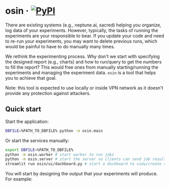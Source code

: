 # osin &middot; [![PyPI](https://img.shields.io/pypi/v/osin)](https://pypi.org/project/osin)

There are existing systems (e.g., neptune.ai, sacred) helping you organize, log data of your experiments. However, typically, the tasks of running the experiments are your responsible to bear. If you update your code and need to re-run your experiments, you may want to delete previous runs, which would be painful to have to do manually many times.

We rethink the experimenting process. Why don't we start with specifying the designed report (e.g., charts) and how to run/query to get the numbers to fill the report? This would free ones from manually starting/running the experiments and managing the experiment data. `osin` is a tool that helps you to achieve that goal.

Note: this tool is expected to use locally or inside VPN network as it doesn't provide any protection against attackers.

## Quick start

Start the application:

```bash
DBFILE=%PATH_TO_DBFILE% python -m osin.main
```

Or start the services manually:

```bash
export DBFILE=%PATH_TO_DBFILE%
python -m osin.worker # start worker to run jobs
python -m osin.server # start the server so clients can send job result
streamlit run osin/ui/dashboard.py # start a dashboard to view/create reports
```

You will start by designing the output that your experiments will produce. For example:

```yaml

```

